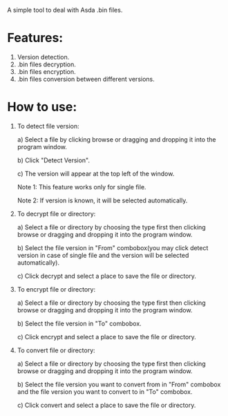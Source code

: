 A simple tool to deal with Asda .bin files.

# Features:
1. Version detection.
2. .bin files decryption.
3. .bin files encryption.
4. .bin files conversion between different versions.

# How to use:
1. To detect file version:

   a) Select a file by clicking browse or dragging and dropping it into the program window.

   b) Click "Detect Version".

   c) The version will appear at the top left of the window.
   

   Note 1: This feature works only for single file.

   Note 2: If version is known, it will be selected automatically.



2. To decrypt file or directory:

   a) Select a file or directory by choosing the type first then clicking browse or dragging and dropping it into the program window.

   b) Select the file version in "From" combobox(you may click detect version in case of single file and the version will be selected automatically).

   c) Click decrypt and select a place to save the file or directory.



3. To encrypt file or directory:

   a) Select a file or directory by choosing the type first then clicking browse or dragging and dropping it into the program window.

   b) Select the file version in "To" combobox.

   c) Click encrypt and select a place to save the file or directory.



4. To convert file or directory:

   a) Select a file or directory by choosing the type first then clicking browse or dragging and dropping it into the program window.

   b) Select the file version you want to convert from in "From" combobox and the file version you want to convert to in "To" combobox.

   c) Click convert and select a place to save the file or directory.